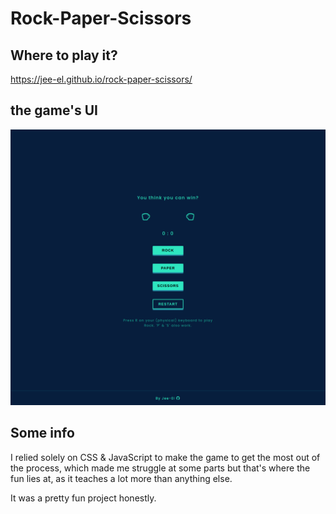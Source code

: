 # Rock-Paper-Scissors
## Where to play it?
https://jee-el.github.io/rock-paper-scissors/

## the game's UI
![gameUI](./gameUI.png)

## Some info
I relied solely on CSS & JavaScript to make the game to get the most out of the process, which made me struggle at some parts but that's where the fun lies at, as it teaches a lot more than anything else.

It was a pretty fun project honestly.